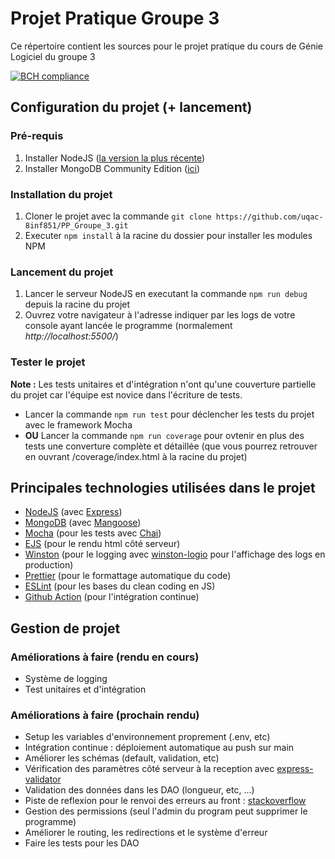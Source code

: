 # Projet Pratique Groupe 3

Ce répertoire contient les sources pour le projet pratique du cours de Génie Logiciel du groupe 3

[![BCH compliance](https://bettercodehub.com/edge/badge/uqac-8inf851/PP_Groupe_3?branch=main&token=af6e898e99eda64b951d2b91d05064d96240efb4)](https://bettercodehub.com/)

## Configuration du projet (+ lancement)

### Pré-requis

1. Installer NodeJS ([la version la plus récente](https://nodejs.org/en/download/))
1. Installer MongoDB Community Edition ([ici](https://docs.mongodb.com/manual/administration/install-community/))

### Installation du projet

1. Cloner le projet avec la commande `git clone https://github.com/uqac-8inf851/PP_Groupe_3.git`
1. Executer `npm install` à la racine du dossier pour installer les modules NPM

### Lancement du projet

1. Lancer le serveur NodeJS en executant la commande `npm run debug` depuis la racine du projet
1. Ouvrez votre navigateur à l'adresse indiquer par les logs de votre console ayant lancée le programme (normalement _http://localhost:5500/_)

### Tester le projet

**Note :** Les tests unitaires et d'intégration n'ont qu'une couverture partielle du projet car l'équipe est novice dans l'écriture de tests.

-   Lancer la commande `npm run test` pour déclencher les tests du projet avec le framework Mocha
-   **OU** Lancer la commande `npm run coverage` pour ovtenir en plus des tests une converture complète et détaillée (que vous pourrez retrouver en ouvrant /coverage/index.html à la racine du projet)

## Principales technologies utilisées dans le projet

-   [NodeJS](https://nodejs.org/en/) (avec [Express](https://expressjs.com/fr/))
-   [MongoDB](https://www.mongodb.com/fr) (avec [Mangoose](https://mongoosejs.com/docs/))
-   [Mocha](https://mochajs.org/) (pour les tests avec [Chai](https://www.chaijs.com/))
-   [EJS](https://ejs.co/) (pour le rendu html côté serveur)
-   [Winston](https://github.com/winstonjs/winston) (pour le logging avec [winston-logio](https://github.com/jaakkos/winston-logio) pour l'affichage des logs en production)
-   [Prettier](https://prettier.io/) (pour le formattage automatique du code)
-   [ESLint](https://eslint.org/) (pour les bases du clean coding en JS)
-   [Github Action](https://github.com/features/actions) (pour l'intégration continue)

## Gestion de projet

### Améliorations à faire (rendu en cours)

-   Système de logging
-   Test unitaires et d'intégration

### Améliorations à faire (prochain rendu)

-   Setup les variables d'environnement proprement (.env, etc)
-   Intégration continue : déploiement automatique au push sur main
-   Améliorer les schémas (default, validation, etc)
-   Vérification des paramètres côté serveur à la reception avec [express-validator](https://express-validator.github.io/docs/check-api.html)
-   Validation des données dans les DAO (longueur, etc, ...)
-   Piste de reflexion pour le renvoi des erreurs au front : [stackoverflow](https://stackoverflow.com/questions/52341893/form-validation-and-displaying-error-message-using-ejs)
-   Gestion des permissions (seul l'admin du program peut supprimer le programme)
-   Améliorer le routing, les redirections et le système d'erreur
-   Faire les tests pour les DAO
